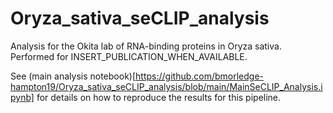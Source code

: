 # Oryza_sativa_seCLIP_analysis
Analysis for the Okita lab of RNA-binding proteins in Oryza sativa. Performed for INSERT_PUBLICATION_WHEN_AVAILABLE.

See (main analysis notebook)[https://github.com/bmorledge-hampton19/Oryza_sativa_seCLIP_analysis/blob/main/MainSeCLIP_Analysis.ipynb] for details on how to reproduce the results for this pipeline.
